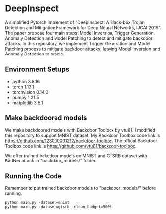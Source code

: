 # DeepInspect
A simplified Pytorch implement of "DeepInspect: A Black-box Trojan Detection and Mitigation Framework for Deep Neural Networks, IJCAI 2019".  The paper propose four main steps: Model Inversion, Trigger Generation, Anomaly Detection and Model Patching to detect and mitigate backdoor attacks. In this repository, we implement Trigger Generation and Model Patching process to mitigate backdoor attacks, leaving Model Inversion and Anomaly Detection to oracle.

## Environment Setups

- python 3.8.16
- torch 1.13.1
- torchvision 0.14.0
- numpy 1.21.5
- matplotlib 3.5.1

## Make backdoored models

We make backdoored models with Backdoor Toolbox by vtu81. I modified this repository to support MNIST dataset. My Backdoor Toolbox code link is https://github.com/123000001212/backdoor-toolbox. The offical Backdoor Toolbox code link is https://github.com/vtu81/backdoor-toolbox.

We offer trained bakcdoor models on MNIST and GTSRB dataset with BadNet attack in "backdoor_models/" folder.

## Running the Code

Remember to put trained backdoor models to "backdoor_models/" before running.

```
python main.py -dataset=mnist 
python main.py -dataset=gtsrb -clean_budget=5000
```

